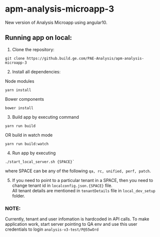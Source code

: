 # apm-analysis-microapp-3
New version of Analysis Microapp using angular10.

## Running app on local:
1. Clone the repository: 
```
git clone https://github.build.ge.com/PAE-Analysis/apm-analysis-microapp-3
```
2. Install all dependencies:

  Node modules
```
yarn install
```
  Bower components
```
bower install
```
3. Build app by executing command
```
yarn run build
```
OR build in watch mode
```
yarn run build:watch
```

4. Run app by executing 
```
./start_local_server.sh {SPACE}`
```

where SPACE can be any of the following `qa, rc, unified, perf, patch`.

5. If you need to point to a particular tenant in a SPACE, then you need to change tenant id in `localconfig.json.{SPACE}` file.  
All tenant details are mentioned in `tenantDetails` file in `local_dev_setup` folder.

 ### NOTE:
 Currently, tenant and user infomation is hardcoded in API calls. 
 To make application work, start server pointing to QA env and use this user credentials to login ``` analysis-v3-test/P@55wOrd ```
